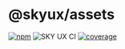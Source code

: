 # @skyux/assets

[![npm](https://img.shields.io/npm/v/@skyux/assets.svg)](https://www.npmjs.com/package/@skyux/assets)
![SKY UX CI](https://github.com/blackbaud/skyux-assets/workflows/SKY%20UX%20CI/badge.svg)
[![coverage](https://codecov.io/gh/blackbaud/skyux-assets/branch/master/graphs/badge.svg?branch=master)](https://codecov.io/gh/blackbaud/skyux-assets/branch/master)
